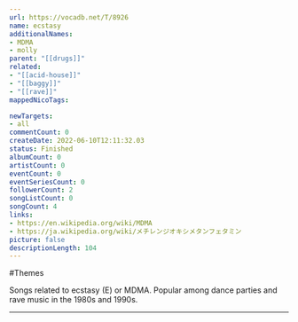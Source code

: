 ```yaml
---
url: https://vocadb.net/T/8926
name: ecstasy
additionalNames: 
- MDMA
- molly
parent: "[[drugs]]"
related:
- "[[acid-house]]"
- "[[baggy]]"
- "[[rave]]"
mappedNicoTags:

newTargets:
- all
commentCount: 0
createDate: 2022-06-10T12:11:32.03
status: Finished
albumCount: 0
artistCount: 0
eventCount: 0
eventSeriesCount: 0
followerCount: 2
songListCount: 0
songCount: 4
links: 
- https://en.wikipedia.org/wiki/MDMA
- https://ja.wikipedia.org/wiki/メチレンジオキシメタンフェタミン
picture: false
descriptionLength: 104
---
```


#Themes

Songs related to ecstasy (E) or MDMA. Popular among dance parties and rave music in the 1980s and 1990s.

---

